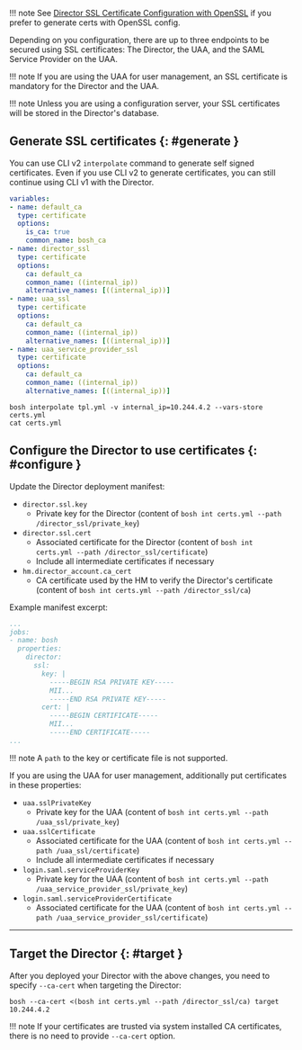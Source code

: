 !!! note
    See [Director SSL Certificate Configuration with OpenSSL](director-certs-openssl.md) if you prefer to generate certs with OpenSSL config.

Depending on you configuration, there are up to three endpoints to be secured using SSL certificates: The Director, the UAA, and the SAML Service Provider on the UAA.

!!! note
    If you are using the UAA for user management, an SSL certificate is mandatory for the Director and the UAA.

!!! note
    Unless you are using a configuration server, your SSL certificates will be stored in the Director's database.

## Generate SSL certificates {: #generate }

You can use CLI v2 `interpolate` command to generate self signed certificates. Even if you use CLI v2 to generate certificates, you can still continue using CLI v1 with the Director.

```yaml
variables:
- name: default_ca
  type: certificate
  options:
    is_ca: true
    common_name: bosh_ca
- name: director_ssl
  type: certificate
  options:
    ca: default_ca
    common_name: ((internal_ip))
    alternative_names: [((internal_ip))]
- name: uaa_ssl
  type: certificate
  options:
    ca: default_ca
    common_name: ((internal_ip))
    alternative_names: [((internal_ip))]
- name: uaa_service_provider_ssl
  type: certificate
  options:
    ca: default_ca
    common_name: ((internal_ip))
    alternative_names: [((internal_ip))]
```

```shell
bosh interpolate tpl.yml -v internal_ip=10.244.4.2 --vars-store certs.yml
cat certs.yml
```

## Configure the Director to use certificates {: #configure }

Update the Director deployment manifest:

- `director.ssl.key`
    - Private key for the Director (content of `bosh int certs.yml --path /director_ssl/private_key`)
- `director.ssl.cert`
    - Associated certificate for the Director (content of `bosh int certs.yml --path /director_ssl/certificate`)
    - Include all intermediate certificates if necessary
- `hm.director_account.ca_cert`
    - CA certificate used by the HM to verify the Director's certificate (content of `bosh int certs.yml --path /director_ssl/ca`)

Example manifest excerpt:

```yaml
...
jobs:
- name: bosh
  properties:
    director:
      ssl:
        key: |
          -----BEGIN RSA PRIVATE KEY-----
          MII...
          -----END RSA PRIVATE KEY-----
        cert: |
          -----BEGIN CERTIFICATE-----
          MII...
          -----END CERTIFICATE-----
...
```

!!! note
    A `path` to the key or certificate file is not supported.

If you are using the UAA for user management, additionally put certificates in these properties:

- `uaa.sslPrivateKey`
    - Private key for the UAA (content of `bosh int certs.yml --path /uaa_ssl/private_key`)
- `uaa.sslCertificate`
    - Associated certificate for the UAA (content of `bosh int certs.yml --path /uaa_ssl/certificate`)
    - Include all intermediate certificates if necessary
- `login.saml.serviceProviderKey`
    - Private key for the UAA (content of `bosh int certs.yml --path /uaa_service_provider_ssl/private_key`)
- `login.saml.serviceProviderCertificate`
    - Associated certificate for the UAA (content of `bosh int certs.yml --path /uaa_service_provider_ssl/certificate`)

---
## Target the Director {: #target }

After you deployed your Director with the above changes, you need to specify `--ca-cert` when targeting the Director:

```shell
bosh --ca-cert <(bosh int certs.yml --path /director_ssl/ca) target 10.244.4.2
```

!!! note
    If your certificates are trusted via system installed CA certificates, there is no need to provide `--ca-cert` option.
